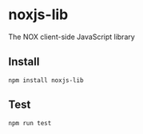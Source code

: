 # noxjs-lib

The NOX client-side JavaScript library


## Install

```
npm install noxjs-lib

```

## Test

```
npm run test
```

